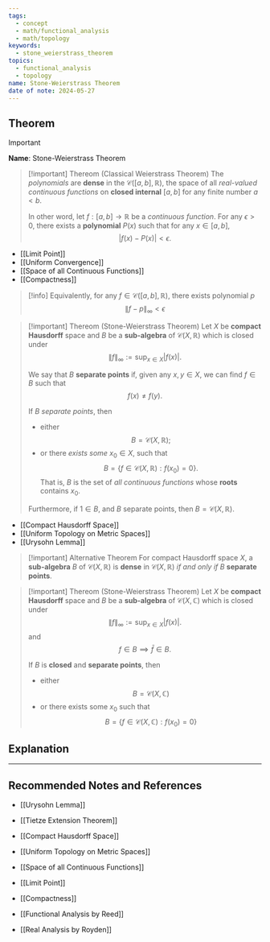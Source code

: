 ```yaml
---
tags:
  - concept
  - math/functional_analysis
  - math/topology
keywords:
  - stone_weierstrass_theorem
topics:
  - functional_analysis
  - topology
name: Stone-Weierstrass Theorem
date of note: 2024-05-27
---
```


## Theorem

>[!important]
>**Name**: Stone-Weierstrass Theorem

>[!important] Thereom (Classical Weierstrass Theorem)
>The *polynomials* are **dense** in the $\mathcal{C}([a,b], \mathbb{R})$, the space of all *real-valued continuous functions* on **closed internal** $[a,b]$ for any finite number $a < b$.
>
>In other word, let  $f: [a, b] \to \mathbb{R}$ be a *continuous function*. For any $\epsilon >0$,  there exists a **polynomial** $P(x)$ such that  for any $x \in  [a, b]$, 
>$$
>\lvert f(x) - P(x) \rvert < \epsilon.
>$$ 

- [[Limit Point]]
- [[Uniform Convergence]]
- [[Space of all Continuous Functions]]
- [[Compactness]]

>[!info]
>Equivalently, for any $f\in \mathcal{C}([a,b], \mathbb{R})$, there exists polynomial $p$
>$$
>\lVert f - p \rVert_{\infty} < \epsilon 
>$$


>[!important] Thereom (Stone-Weierstrass Theorem)
>Let  $X$ be **compact Hausdorff** space and $B$ be a **sub-algebra** of $\mathcal{C}(X, \mathbb{R})$ which is closed under
>$$
>\lVert f \rVert_{\infty} := \sup_{x\in X}|f(x)|. 
>$$
>
>We say that $B$ **separate points** if, given any $x, y \in X$, we can find $f\in B$ such that 
>$$
>f(x) \neq f(y).
>$$
>
>If $B$ *separate points*, then
>- either $$B = \mathcal{C}(X, \mathbb{R});$$
>- or there *exists some* $x_{0} \in X$, such that $$B = \{ f \in \mathcal{C}(X, \mathbb{R}): f(x_{0}) = 0 \}.$$ That is, $B$ is the set of *all continuous functions* whose **roots** contains $x_{0}$.
>
>Furthermore, if $1 \in B$, and $B$ separate points, then $B = \mathcal{C}(X, \mathbb{R}).$  
 
- [[Compact Hausdorff Space]]
- [[Uniform Topology on Metric Spaces]]
- [[Urysohn Lemma]]


>[!important] Alternative Theorem
>For compact Hausdorff space $X$, a **sub-algebra** $B$ of $\mathcal{C}(X, \mathbb{R})$ is **dense** in $\mathcal{C}(X, \mathbb{R})$ *if and only if* $B$ **separate points**. 


>[!important] Thereom (Stone-Weierstrass Theorem)
>Let  $X$ be **compact Hausdorff** space and $B$ be a **sub-algebra** of $\mathcal{C}(X, \mathbb{C})$ which is closed under
>$$
>\lVert f \rVert_{\infty} := \sup_{x\in X}|f(x)|. 
>$$
>and $$f \in B \implies  \bar{f} \in B. $$
>
>If $B$ is **closed** and **separate points**, then 
>- either $$B = \mathcal{C}(X, \mathbb{C})$$
>- or there exists some $x_{0}$ such that $$B = \{ f \in \mathcal{C}(X, \mathbb{C}): f(x_{0})  = 0\}$$


## Explanation





-----------
##  Recommended Notes and References


- [[Urysohn Lemma]]
- [[Tietze Extension Theorem]]
- [[Compact Hausdorff Space]]
- [[Uniform Topology on Metric Spaces]]
- [[Space of all Continuous Functions]]


- [[Limit Point]]
- [[Compactness]]



- [[Functional Analysis by Reed]]
- [[Real Analysis by Royden]]